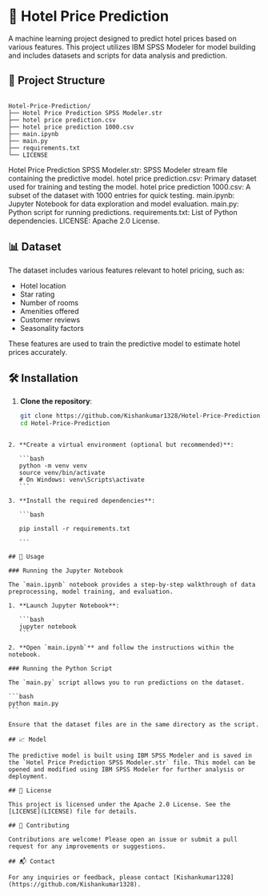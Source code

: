 
# 🏨 Hotel Price Prediction

A machine learning project designed to predict hotel prices based on various features. This project utilizes IBM SPSS Modeler for model building and includes datasets and scripts for data analysis and prediction.

## 📁 Project Structure

```

Hotel-Price-Prediction/
├── Hotel Price Prediction SPSS Modeler.str
├── hotel price prediction.csv
├── hotel price prediction 1000.csv
├── main.ipynb
├── main.py
├── requirements.txt
└── LICENSE

````

Hotel Price Prediction SPSS Modeler.str: SPSS Modeler stream file containing the predictive model.
hotel price prediction.csv: Primary dataset used for training and testing the model.
hotel price prediction 1000.csv: A subset of the dataset with 1000 entries for quick testing.
main.ipynb: Jupyter Notebook for data exploration and model evaluation.
main.py: Python script for running predictions.
requirements.txt: List of Python dependencies.
LICENSE: Apache 2.0 License.

## 📊 Dataset

The dataset includes various features relevant to hotel pricing, such as:

- Hotel location
- Star rating
- Number of rooms
- Amenities offered
- Customer reviews
- Seasonality factors

These features are used to train the predictive model to estimate hotel prices accurately.

## 🛠️ Installation

1. **Clone the repository**:

   ```bash
   git clone https://github.com/Kishankumar1328/Hotel-Price-Prediction.git
   cd Hotel-Price-Prediction
````

2. **Create a virtual environment (optional but recommended)**:

   ```bash
   python -m venv venv
   source venv/bin/activate
   # On Windows: venv\Scripts\activate
   ```

3. **Install the required dependencies**:

   ```bash

   pip install -r requirements.txt

   ```

## 🚀 Usage

### Running the Jupyter Notebook

The `main.ipynb` notebook provides a step-by-step walkthrough of data preprocessing, model training, and evaluation.

1. **Launch Jupyter Notebook**:

   ```bash
   jupyter notebook
   ```

2. **Open `main.ipynb`** and follow the instructions within the notebook.

### Running the Python Script

The `main.py` script allows you to run predictions on the dataset.

```bash
python main.py
```

Ensure that the dataset files are in the same directory as the script.

## 📈 Model

The predictive model is built using IBM SPSS Modeler and is saved in the `Hotel Price Prediction SPSS Modeler.str` file. This model can be opened and modified using IBM SPSS Modeler for further analysis or deployment.

## 📄 License

This project is licensed under the Apache 2.0 License. See the [LICENSE](LICENSE) file for details.

## 🤝 Contributing

Contributions are welcome! Please open an issue or submit a pull request for any improvements or suggestions.

## 📬 Contact

For any inquiries or feedback, please contact [Kishankumar1328](https://github.com/Kishankumar1328).



